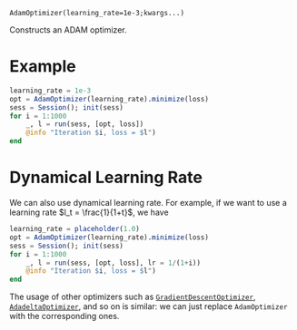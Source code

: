 ```
AdamOptimizer(learning_rate=1e-3;kwargs...)
```

Constructs an ADAM optimizer. 

# Example

```julia
learning_rate = 1e-3
opt = AdamOptimizer(learning_rate).minimize(loss)
sess = Session(); init(sess)
for i = 1:1000
    _, l = run(sess, [opt, loss])
    @info "Iteration $i, loss = $l")
end
```

# Dynamical Learning Rate

We can also use dynamical learning rate. For example, if we want to use a learning rate $l_t = \frac{1}{1+t}$, we have 

```julia
learning_rate = placeholder(1.0)
opt = AdamOptimizer(learning_rate).minimize(loss)
sess = Session(); init(sess)
for i = 1:1000
    _, l = run(sess, [opt, loss], lr = 1/(1+i))
    @info "Iteration $i, loss = $l")
end
```

The usage of other optimizers such as [`GradientDescentOptimizer`](@ref), [`AdadeltaOptimizer`](@ref), and so on  is similar: we can just replace `AdamOptimizer` with the corresponding ones. 
